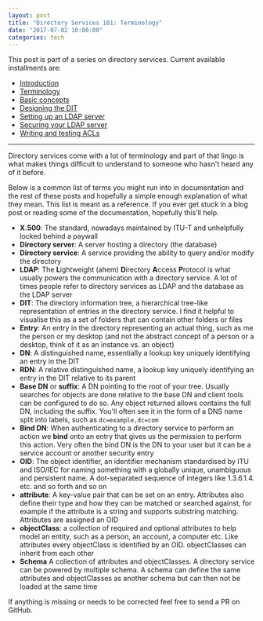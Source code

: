 ```yaml
---
layout: post
title: "Directory Services 101: Terminology"
date: "2017-07-02 10:00:00"
categories: tech
---
```


This post is part of a series on directory services. Current available
installments are:

* [Introduction](/2017/07/02/ldap-101.html)
* [Terminology](/2017/07/02/ldap-terminology.html)
* [Basic concepts](/2017/08/26/ldap-basics.html)
* [Designing the DIT](/2018/10/26/ldap-designing-dit)
* [Setting up an LDAP server](/2018/10/27/ldap-server-setup)
* [Securing your LDAP server](/2018/10/27/ldap-secure)
* [Writing and testing ACLs](/2018/10/27/ldap-writing-testing-acls)

---

Directory services come with a lot of terminology and part of that lingo is
what makes things difficult to understand to someone who hasn't heard any
of it before.

Below is a common list of terms you might run into in documentation and the
rest of these posts and hopefully a simple enough explanation of what they
mean. This list is meant as a reference. If you ever get stuck in a blog post
or reading some of the documentation, hopefully this'll help.

* **X.500**: The standard, nowadays maintained by ITU-T and unhelpfully locked
  behind a paywall
* **Directory server**: A server hosting a directory (the database)
* **Directory service**: A service providing the ability to query and/or modify
  the directory
* **LDAP**: The **L**ightweight (ahem) **D**irectory **A**ccess **P**rotocol is
  what usually powers the communication with a directory service. A lot of times
  people refer to directory services as LDAP and the database as the LDAP server
* **DIT**: The directory information tree, a hierarchical tree-like representation
  of entries in the directory service. I find it helpful to visualise this as a
  set of folders that can contain other folders or files
* **Entry**: An entry in the directory representing an actual thing, such
  as me the person or my desktop (and not the abstract concept of a person or
  a desktop, think of it as an instance vs. an object)
* **DN**: A distinguished name, essentially a lookup key uniquely identifying an
  entry in the DIT
* **RDN**: A relative distinguished name, a lookup key uniquely identifying an
  entry in the DIT relative to its parent
* **Base DN** or **suffix**: A DN pointing to the root of your tree. Usually
  searches for objects are done relative to the base DN and client tools can be
  configured to do so. Any object returned allows contains the full DN, including
  the suffix. You'll often see it in the form of a DNS name split into labels,
  such as `dc=example,dc=com`
* **Bind DN**: When authenticating to a directory service to perform an action
  we **bind** onto an entry that gives us the permission to perform this action.
  Very often the bind DN is the DN to your user but it can be a service account
  or another security entry
* **OID**: The object identifier, an identifier mechanism standardised by ITU
  and ISO/IEC for naming something with a globally unique, unambiguous and
  persistent name. A dot-separated sequence of integers like 1.3.6.1.4. etc.
  and so forth and so on
* **attribute**: A key-value pair that can be set on an entry. Attributes also
  define their type and how they can be matched or searched against, for
  example if the attribute is a string and supports substring matching.
  Attributes are assigned an OID
* **objectClass**: a collection of required and optional attributes to help
  model an entity, such as a person, an account, a computer etc. Like
  attributes every objectClass is identified by an OID. objectClasses can
  inherit from each other
* **Schema** A collection of attributes and objectClasses. A directory service
  can be powered by multiple schema. A schema can define the same attributes
  and objectClasses as another schema but can then not be loaded at the same
  time

If anything is missing or needs to be corrected feel free to send a PR on
GitHub.
